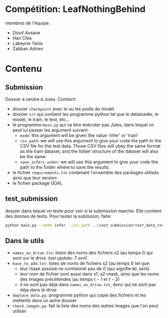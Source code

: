 # Compétition: LeafNothingBehind

membres de l'équipe:
- Diouf Assane
- Han Cléa
- Labeyrie Yanis
- Zabban Adrien

# Contenu

## Submission

Dossier à rendre à Jules. Contient:
- dossier `checkpoint` avec le ou les poids du model
- dossier `src` qui contient les programme python tel que le dataloader, le model, le train, le test, etc...
- le programme `main.py` qui va être éxécuter pas Jules, dans lequel on peut lui passer les argument suivant:
  - `mode`: this argument will be given the value 'infer' or 'train'
  - `csv_path`: we will use this argument to give your code the path to the CSV file for the test data. Those CSV files will obey the same format as the train dataset, and the folder structure of the dataset will also be the same
  - `save_infers_under`: we will use this argument to give your code the path to the folder where to save the results.
- le fichier `requirements.txt` contenant l'ensemble des packages utilisés ainsi que leur version
- le fichier package GDAL

## test_submission

dossier dans lequel on teste pour voir si la submission marche. Elle contient des donnes de tests.
Pour tester la sublission, faite:
```bash
python main.py --mode infer --csv_path ..\test_submission\test_data_csv --save_infers_under ..\result
```

## Dans le utils
- `names_on_drive.txt`: listes des noms des fichiers s2 (au temps $t$) qui sont sur le drive. *last update: 7 avril*
- `have_to_add.txt`: listes de noms de fichiers s2 (au temps $t$) tel que:
  - leur mask assosié ne contiennet pas de $0$ (qui signifie `NO_DATA`)
  - leur nom de fichier sont aussi dans s1, s2-mask, ainsi que les noms des images précétendes (au temps $t-1$ et $t-2$)
  - il ne sont pas déjà dans `names_on_drive.txt`, donc qui ne sont pas déja dans le drive
- `deplace_data.py`: programme python qui copie des fichiers et les mettents dans un autre dossier
- `check_images.py`: fait la liste des noms des autres images que l'on peut utiliser

